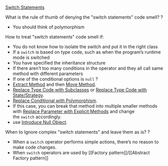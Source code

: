 [Switch Statements](https://refactoring.guru/smells/switch-statements)

What is the rule of thumb of denying the "switch statements" code smell?
?
- You should think of polymorphism

How to treat "switch statements" code smell if:
- You do not know how to isolate the switch and put it in the right class
- If a `switch` is based on type code, such as when the program’s runtime mode is switched
- You have specified the inheritance structure
- If there aren’t too many conditions in the operator and they all call same method with different parameters
- If one of the conditional options is `null`
?
- [Extract Method](https://refactoring.guru/extract-method) and then [Move Method](https://refactoring.guru/move-method).
- [Replace Type Code with Subclasses](https://refactoring.guru/replace-type-code-with-subclasses) or [Replace Type Code with State/Strategy](https://refactoring.guru/replace-type-code-with-state-strategy).
- [Replace Conditional with Polymorphism](https://refactoring.guru/replace-conditional-with-polymorphism).
- If this case, you can break that method into multiple smaller methods with [Replace Parameter with Explicit Methods](https://refactoring.guru/replace-parameter-with-explicit-methods) and change the `switch` accordingly.
- use [Introduce Null Object](https://refactoring.guru/introduce-null-object).

 When to Ignore complex "switch statements" and leave them as is?
 ?
- When a `switch` operator performs simple actions, there’s no reason to make code changes.
- When `switch` operators are used by [[Factory pattern]]/[[Abstract Factory pattern]]